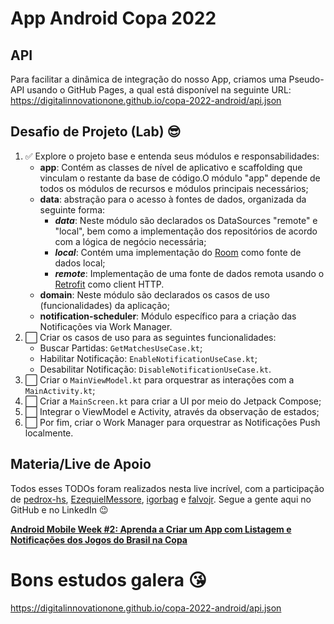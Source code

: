 # App Android Copa 2022

## API

Para facilitar a dinâmica de integração do nosso App, criamos uma Pseudo-API usando o GitHub Pages, a qual está disponível na seguinte URL: https://digitalinnovationone.github.io/copa-2022-android/api.json

## Desafio de Projeto (Lab) 😎

1. :white_check_mark: Explore o projeto base e entenda seus módulos e responsabilidades:
    * **app**: Contém as classes de nível de aplicativo e scaffolding que vinculam o restante da base de código.O módulo "app" depende de todos os módulos de recursos e módulos principais necessários;
    * **data**: abstração para o acesso à fontes de dados, organizada da seguinte forma:
        * ***data***: Neste módulo são declarados os DataSources "remote" e "local", bem como a implementação dos repositórios de acordo com a lógica de negócio necessária;
        * ***local***: Contém uma implementação do [Room](https://developer.android.com/training/data-storage/room) como fonte de dados local;
        * ***remote***: Implementação de uma fonte de dados remota usando o [Retrofit](https://square.github.io/retrofit/) como client HTTP.
    * **domain**: Neste módulo são declarados os casos de uso (funcionalidades) da aplicação;
    * **notification-scheduler**: Módulo específico para a criação das Notificações via Work Manager.
2. :white_large_square: Criar os casos de uso para as seguintes funcionalidades:
    * Buscar Partidas: `GetMatchesUseCase.kt`;
    * Habilitar Notificação: `EnableNotificationUseCase.kt`;
    * Desabilitar Notificação: `DisableNotificationUseCase.kt`.
3. :white_large_square: Criar o `MainViewModel.kt` para orquestrar as interações com a `MainActivity.kt`;
4. :white_large_square: Criar a `MainScreen.kt` para criar a UI por meio do Jetpack Compose;
5. :white_large_square: Integrar o ViewModel e Activity, através da observação de estados;
6. :white_large_square: Por fim, criar o Work Manager para orquestrar as Notificações Push localmente.

## Materia/Live de Apoio

Todos esses TODOs foram realizados nesta live incrível, com a participação de [pedrox-hs](https://github.com/pedrox-hs), [EzequielMessore](https://github.com/EzequielMessore), [igorbag](https://github.com/igorbag) e [falvojr](https://github.com/falvojr). Segue a gente aqui no GitHub e no LinkedIn 😉 

**[Android Mobile Week #2: Aprenda a Criar um App com Listagem e Notificações dos Jogos do Brasil na Copa](https://youtu.be/30ZiJmCWliI)**

Bons estudos galera 😘
=======
https://digitalinnovationone.github.io/copa-2022-android/api.json

